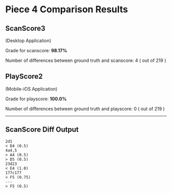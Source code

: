 # Piece 4 Comparison Results
## ScanScore3
(Desktop Application)

Grade for scanscore: **98.17%**

Number of differences between ground truth and scanscore:        4
( out of 219
)

## PlayScore2

(Mobile-iOS Application)

Grade for playscore: **100.0%**

Number of differences between ground truth and playscore:        0
( out of 219
)

----------------------------------------
## ScanScore Diff Output

```
2d1
< D4 (0.5) 
4a4,5
> A4 (0.5) 
> D5 (0.5) 
23d23
< E4 (1.0) 
177c177
< F5 (0.75) 
---
> F5 (0.5) 
```

